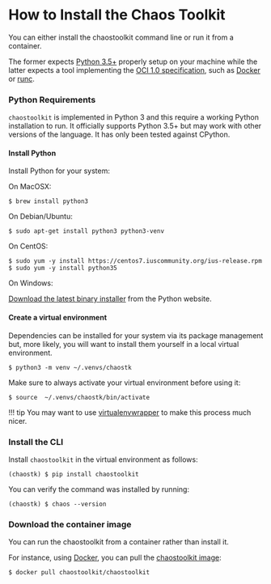 # How to Install the Chaos Toolkit

You can either install the chaostoolkit command line or run it from a container.

The former expects [Python 3.5+][python] properly setup on your machine while
the latter expects a tool implementing the [OCI 1.0 specification][oci], 
such as [Docker][] or [runc][].

[python]: https://www.python.org/
[oci]: https://www.opencontainers.org/
[runc]: https://github.com/opencontainers/runc

### Python Requirements

`chaostoolkit` is implemented in Python 3 and this require a working Python
installation to run. It officially supports Python 3.5+ but may work with
other versions of the language. It has only been tested against CPython.

#### Install Python

Install Python for your system:

On MacOSX:

```
$ brew install python3
```

On Debian/Ubuntu:

```
$ sudo apt-get install python3 python3-venv
```

On CentOS:

```
$ sudo yum -y install https://centos7.iuscommunity.org/ius-release.rpm
$ sudo yum -y install python35
```

On Windows:

[Download the latest binary installer][pywin] from the Python website.

[pywin]: https://www.python.org/downloads/windows/

#### Create a virtual environment

Dependencies can be installed for your system via its package management but,
more likely, you will want to install them yourself in a local virtual
environment.

```
$ python3 -m venv ~/.venvs/chaostk
```

Make sure to always activate your virtual environment before using it:

```
$ source  ~/.venvs/chaostk/bin/activate
```

!!! tip
    You may want to use [virtualenvwrapper][] to make this process much nicer.

[virtualenvwrapper]: https://virtualenvwrapper.readthedocs.io/en/latest/

### Install the CLI

Install `chaostoolkit` in the virtual environment as follows:

```
(chaostk) $ pip install chaostoolkit
```

You can verify the command was installed by running:

```
(chaostk) $ chaos --version
```
### Download the container image

You can run the chaostoolkit from a container rather than install it.

For instance, using [Docker][docker], you can pull the
[chaostoolkit image][dockerimage]:

[docker]: https://www.docker.com/
[dockerimage]: https://hub.docker.com/r/chaostoolkit/chaostoolkit/

```
$ docker pull chaostoolkit/chaostoolkit
```
